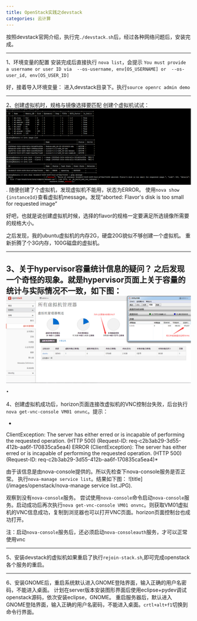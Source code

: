 ```yaml
---
title: OpenStack实践之devstack
categories: 云计算
---
```

按照devstack官网介绍，执行完`./devstack.sh`后，经过各种网络问题后，安装完成。


----------

1、环境变量的配置
安装完成后直接执行 `nova list`，会提示
`You must provide a username or user ID via  --os-username, env[OS_USERNAME] or  --os-user_id, env[OS_USER_ID]`

好，接着导入环境变量：
进入devstack目录下。执行`source openrc admin demo`

----------

2、创建虚拟机时，规格与镜像选择要匹配
创建个虚拟机试试：
![title](/images/openstack/nova-boot-error-vm.jpg).
随便创建了个虚拟机，发现虚拟机不能用，状态为ERROR。
使用`nova show {instanceId}`查看虚拟机message。发现“aborted: Flavor's disk is too small for requested image”

好吧，也就是说创建虚拟机时候，选择的flavor的规格一定要满足所选镜像所需要的规格大小。


之后发现，我的ubuntu虚拟机的内存2G，硬盘20G貌似不够创建一个虚拟机。
重新折腾了个3G内存，100G磁盘的虚拟机。

----------

3、关于hypervisor容量统计信息的疑问？
之后发现一个奇怪的现象。就是hypervisor页面上关于容量的统计与实际情况不一致，如下图：
![title](/images/openstack/hypervisor疑问.jpg).
----------

4、创建虚拟机成功后，horizon页面连接改虚拟机的VNC控制台失败，后台执行`nova get-vnc-console VM01 onvnc`。提示：

*
ClientException: The server has either erred or is incapable of performing the requested operation. (HTTP 500) (Request-ID: req-c2b3ab29-3d55-412b-aa6f-170835ca5ea4)
ERROR (ClientException): The server has either erred or is incapable of performing the requested operation. (HTTP 500) (Request-ID: req-c2b3ab29-3d55-412b-aa6f-170835ca5ea4)*

由于该信息是由nova-console提供的。所以先检查下nova-console服务是否正常。
执行`nova-manage service list`。结果如下图：
![title](/images/openstack/nova-manage service list.JPG).


观察到没有`nova-console`服务。
尝试使用`nova-console`命令启动`nova-console`服务。启动成功后再次执行`nova get-vnc-console VM01 onvnc`。则获取VM01虚拟机的VNC信息成功，复制到浏览器也可以打开VNC页面。horizon页面控制台也成功打开。

注：启动`nova-console`服务后，还必须启动`nova-consoleauth`服务，才可以正常使用vnc

----------

5、安装devstack的虚拟机如果重启了执行`rejoin-stack.sh`,即可完成openstack各个服务的重启。

----------

6、安装GNOME后，重启系统默认进入GNOME登陆界面，输入正确的用户名密码，不能进入桌面。
计划在server版本安装图形界面后使用eclipse+pydev调试openstack源码，依次安装eclipse，GNOME。
重启服务器后，默认进入GNOME登陆界面，输入正确的用户名密码，不能进入桌面。`crtl+alt+f1`切换到命令行界面。


